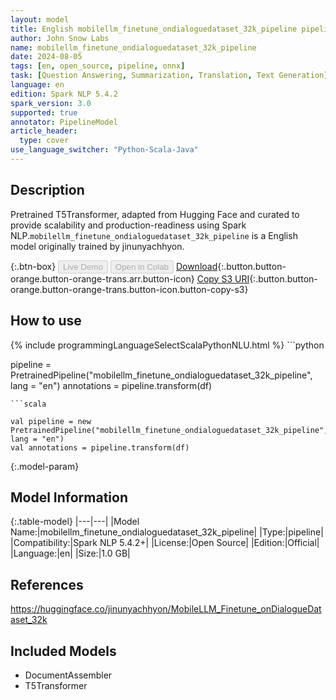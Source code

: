 ```yaml
---
layout: model
title: English mobilellm_finetune_ondialoguedataset_32k_pipeline pipeline T5Transformer from jinunyachhyon
author: John Snow Labs
name: mobilellm_finetune_ondialoguedataset_32k_pipeline
date: 2024-08-05
tags: [en, open_source, pipeline, onnx]
task: [Question Answering, Summarization, Translation, Text Generation]
language: en
edition: Spark NLP 5.4.2
spark_version: 3.0
supported: true
annotator: PipelineModel
article_header:
  type: cover
use_language_switcher: "Python-Scala-Java"
---
```


## Description

Pretrained T5Transformer, adapted from Hugging Face and curated to provide scalability and production-readiness using Spark NLP.`mobilellm_finetune_ondialoguedataset_32k_pipeline` is a English model originally trained by jinunyachhyon.

{:.btn-box}
<button class="button button-orange" disabled>Live Demo</button>
<button class="button button-orange" disabled>Open in Colab</button>
[Download](https://s3.amazonaws.com/auxdata.johnsnowlabs.com/public/models/mobilellm_finetune_ondialoguedataset_32k_pipeline_en_5.4.2_3.0_1722823088268.zip){:.button.button-orange.button-orange-trans.arr.button-icon}
[Copy S3 URI](s3://auxdata.johnsnowlabs.com/public/models/mobilellm_finetune_ondialoguedataset_32k_pipeline_en_5.4.2_3.0_1722823088268.zip){:.button.button-orange.button-orange-trans.button-icon.button-copy-s3}

## How to use



<div class="tabs-box" markdown="1">
{% include programmingLanguageSelectScalaPythonNLU.html %}
```python

pipeline = PretrainedPipeline("mobilellm_finetune_ondialoguedataset_32k_pipeline", lang = "en")
annotations =  pipeline.transform(df)   

```
```scala

val pipeline = new PretrainedPipeline("mobilellm_finetune_ondialoguedataset_32k_pipeline", lang = "en")
val annotations = pipeline.transform(df)

```
</div>

{:.model-param}
## Model Information

{:.table-model}
|---|---|
|Model Name:|mobilellm_finetune_ondialoguedataset_32k_pipeline|
|Type:|pipeline|
|Compatibility:|Spark NLP 5.4.2+|
|License:|Open Source|
|Edition:|Official|
|Language:|en|
|Size:|1.0 GB|

## References

https://huggingface.co/jinunyachhyon/MobileLLM_Finetune_onDialogueDataset_32k

## Included Models

- DocumentAssembler
- T5Transformer